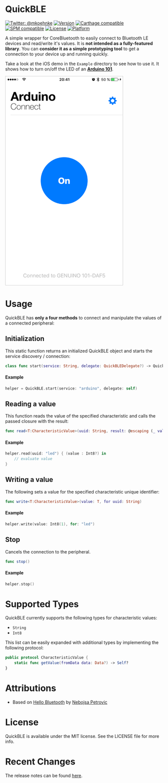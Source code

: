 # QuickBLE

[![Twitter: @mkoehnke](https://img.shields.io/badge/contact-@mkoehnke-blue.svg?style=flat)](https://twitter.com/mkoehnke)
[![Version](https://img.shields.io/cocoapods/v/QuickBLE.svg?style=flat)](http://cocoadocs.org/docsets/QuickBLE)
[![Carthage compatible](https://img.shields.io/badge/Carthage-compatible-4BC51D.svg?style=flat)](https://github.com/Carthage/Carthage)
[![SPM compatible](https://img.shields.io/badge/SPM-compatible-orange.svg?style=flat)](https://github.com/apple/swift-package-manager)
[![License](https://img.shields.io/cocoapods/l/QuickBLE?style=flat)](http://cocoadocs.org/docsets/QuickBLE)
[![Platform](https://img.shields.io/cocoapods/p/QuickBLE.svg?style=flat)](http://cocoadocs.org/docsets/QuickBLE)


A simple wrapper for CoreBluetooth to easily connect to Bluetooth LE devices and read/write it's values. It is **not intended as a fully-featured library**. You can **consider it as a simple prototyping tool** to get a connection to your device up and running quickly.


Take a look at the iOS demo in the `Example` directory to see how to use it. It shows how to turn on/off the LED of an **[Arduino 101](https://www.arduino.cc/en/Main/ArduinoBoard101)**. 

<img src="Resources/example.png" width=375 style="border:1px solid #CCCCCC"/>


# Usage

QuickBLE has **only a four methods** to connect and manipulate the values of a connected peripheral:

## Initialization

This static function returns an initialized QuickBLE object and starts the service discovery / connection:

```swift
class func start(service: String, delegate: QuickBLEDelegate?) -> QuickBLE
```

#### Example

```swift
helper = QuickBLE.start(service: "arduino", delegate: self)
```

## Reading a value

This function reads the value of the specified characteristic and calls the passed closure with the result:

```swift
func read<T:CharacteristicValue>(uuid: String, result: @escaping (_ value: T?) -> Void)
```

#### Example

```swift
helper.read(uuid: "led") { (value : Int8?) in
    // evaluate value
}
```

## Writing a value

The following sets a value for the specified characteristic unique identifier:

```swift
func write<T:CharacteristicValue>(value: T, for uuid: String)
```

#### Example

```swift
helper.write(value: Int8(1), for: "led")
```


## Stop

Cancels the connection to the peripheral.

```swift
func stop()
```

#### Example

```swift
helper.stop()
```

# Supported Types

QuickBLE currently supports the following types for characteristic values:

* `String`
* `Int8`

This list can be easily expanded with additional types by implementing the following protocol:

```swift
public protocol CharacteristicValue {
    static func getValue(fromData data: Data?) -> Self?
}
```


# Attributions
* Based on [Hello Bluetooth](https://github.com/nebs/hello-bluetooth) by [Nebojsa Petrovic](https://github.com/nebs)

# License
QuickBLE is available under the MIT license. See the LICENSE file for more info.


# Recent Changes
The release notes can be found [here](https://github.com/mkoehnke/QuickBLE/releases).
